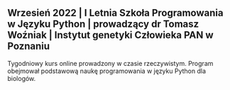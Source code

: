 ## **Wrzesień 2022 | I Letnia Szkoła Programowania w Języku Python | prowadzący dr Tomasz Woźniak | Instytut genetyki Człowieka PAN w Poznaniu**

Tygodniowy kurs online prowadzony w czasie rzeczywistym. Program obejmował podstawową naukę programowania w języku Python dla biologów.
